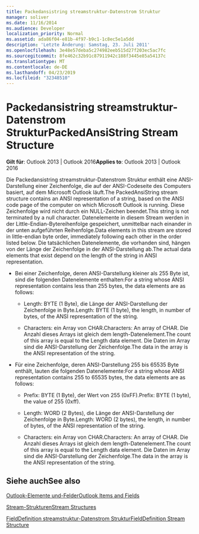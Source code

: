 ```yaml
---
title: Packedansistring streamstruktur-Datenstrom Struktur
manager: soliver
ms.date: 11/16/2014
ms.audience: Developer
localization_priority: Normal
ms.assetid: ada86f04-e81b-4f97-b9c1-1c8ec5e1a5dd
description: 'Letzte Änderung: Samstag, 23. Juli 2011'
ms.openlocfilehash: 3e48e57deba5c274982eeb515d27f203ec5ac7fc
ms.sourcegitcommit: 8fe462c32b91c87911942c188f3445e85a54137c
ms.translationtype: MT
ms.contentlocale: de-DE
ms.lasthandoff: 04/23/2019
ms.locfileid: "32348510"
---
```

# <a name="packedansistring-stream-structure"></a><span data-ttu-id="ce474-103">Packedansistring streamstruktur-Datenstrom Struktur</span><span class="sxs-lookup"><span data-stu-id="ce474-103">PackedAnsiString Stream Structure</span></span>

  
  
<span data-ttu-id="ce474-104">**Gilt für**: Outlook 2013 | Outlook 2016</span><span class="sxs-lookup"><span data-stu-id="ce474-104">**Applies to**: Outlook 2013 | Outlook 2016</span></span> 
  
<span data-ttu-id="ce474-105">Die Packedansistring streamstruktur-Datenstrom Struktur enthält eine ANSI-Darstellung einer Zeichenfolge, die auf der ANSI-Codeseite des Computers basiert, auf dem Microsoft Outlook läuft.</span><span class="sxs-lookup"><span data-stu-id="ce474-105">The PackedAnsiString stream structure contains an ANSI representation of a string, based on the ANSI code page of the computer on which Microsoft Outlook is running.</span></span> <span data-ttu-id="ce474-106">Diese Zeichenfolge wird nicht durch ein NULL-Zeichen beendet.</span><span class="sxs-lookup"><span data-stu-id="ce474-106">This string is not terminated by a null character.</span></span> <span data-ttu-id="ce474-107">Datenelemente in diesem Stream werden in der Little-Endian-Bytereihenfolge gespeichert, unmittelbar nach einander in der unten aufgeführten Reihenfolge.</span><span class="sxs-lookup"><span data-stu-id="ce474-107">Data elements in this stream are stored in little-endian byte order, immediately following each other in the order listed below.</span></span> <span data-ttu-id="ce474-108">Die tatsächlichen Datenelemente, die vorhanden sind, hängen von der Länge der Zeichenfolge in der ANSI-Darstellung ab.</span><span class="sxs-lookup"><span data-stu-id="ce474-108">The actual data elements that exist depend on the length of the string in ANSI representation.</span></span>
  
- <span data-ttu-id="ce474-109">Bei einer Zeichenfolge, deren ANSI-Darstellung kleiner als 255 Byte ist, sind die folgenden Datenelemente enthalten:</span><span class="sxs-lookup"><span data-stu-id="ce474-109">For a string whose ANSI representation contains less than 255 bytes, the data elements are as follows:</span></span>
    
  - <span data-ttu-id="ce474-110">Length: BYTE (1 Byte), die Länge der ANSI-Darstellung der Zeichenfolge in Byte.</span><span class="sxs-lookup"><span data-stu-id="ce474-110">Length: BYTE (1 byte), the length, in number of bytes, of the ANSI representation of the string.</span></span>
    
  - <span data-ttu-id="ce474-111">Characters: ein Array von CHAR.</span><span class="sxs-lookup"><span data-stu-id="ce474-111">Characters: An array of CHAR.</span></span> <span data-ttu-id="ce474-112">Die Anzahl dieses Arrays ist gleich dem length-Datenelement.</span><span class="sxs-lookup"><span data-stu-id="ce474-112">The count of this array is equal to the Length data element.</span></span> <span data-ttu-id="ce474-113">Die Daten im Array sind die ANSI-Darstellung der Zeichenfolge.</span><span class="sxs-lookup"><span data-stu-id="ce474-113">The data in the array is the ANSI representation of the string.</span></span>
    
- <span data-ttu-id="ce474-114">Für eine Zeichenfolge, deren ANSI-Darstellung 255 bis 65535 Byte enthält, lauten die folgenden Datenelemente:</span><span class="sxs-lookup"><span data-stu-id="ce474-114">For a string whose ANSI representation contains 255 to 65535 bytes, the data elements are as follows:</span></span>
    
  - <span data-ttu-id="ce474-115">Prefix: BYTE (1 Byte), der Wert von 255 (0xFF).</span><span class="sxs-lookup"><span data-stu-id="ce474-115">Prefix: BYTE (1 byte), the value of 255 (0xff).</span></span>
    
  - <span data-ttu-id="ce474-116">Length: WORD (2 Bytes), die Länge der ANSI-Darstellung der Zeichenfolge in Byte.</span><span class="sxs-lookup"><span data-stu-id="ce474-116">Length: WORD (2 bytes), the length, in number of bytes, of the ANSI representation of the string.</span></span>
    
  - <span data-ttu-id="ce474-117">Characters: ein Array von CHAR.</span><span class="sxs-lookup"><span data-stu-id="ce474-117">Characters: An array of CHAR.</span></span> <span data-ttu-id="ce474-118">Die Anzahl dieses Arrays ist gleich dem length-Datenelement.</span><span class="sxs-lookup"><span data-stu-id="ce474-118">The count of this array is equal to the Length data element.</span></span> <span data-ttu-id="ce474-119">Die Daten im Array sind die ANSI-Darstellung der Zeichenfolge.</span><span class="sxs-lookup"><span data-stu-id="ce474-119">The data in the array is the ANSI representation of the string.</span></span>
    
## <a name="see-also"></a><span data-ttu-id="ce474-120">Siehe auch</span><span class="sxs-lookup"><span data-stu-id="ce474-120">See also</span></span>



[<span data-ttu-id="ce474-121">Outlook-Elemente und-Felder</span><span class="sxs-lookup"><span data-stu-id="ce474-121">Outlook Items and Fields</span></span>](outlook-items-and-fields.md)
  
[<span data-ttu-id="ce474-122">Stream-Strukturen</span><span class="sxs-lookup"><span data-stu-id="ce474-122">Stream Structures</span></span>](stream-structures.md)
  
[<span data-ttu-id="ce474-123">FieldDefinition streamstruktur-Datenstrom Struktur</span><span class="sxs-lookup"><span data-stu-id="ce474-123">FieldDefinition Stream Structure</span></span>](fielddefinition-stream-structure.md)

